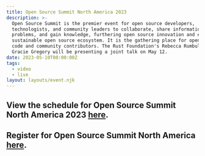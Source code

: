 ```yaml
---
title: Open Source Summit North America 2023
description: >-
  Open Source Summit is the premier event for open source developers,
  technologists, and community leaders to collaborate, share information, solve
  problems, and gain knowledge, furthering open source innovation and ensuring a
  sustainable open source ecosystem. It is the gathering place for open-source
  code and community contributors. The Rust Foundation's Rebecca Rumbul and
  Gracie Gregory will be presenting a joint talk on May 12.
date: 2023-05-10T00:00:00Z
tags:
  - video
  - live
layout: layouts/event.njk
---
```

## View the schedule for Open Source Summit North America 2023 <a target="_blank" rel="noopener" href="https://events.linuxfoundation.org/open-source-summit-north-america/program/schedule/">here</a>.

## Register for Open Source Summit North America <a target="_blank" rel="noopener" href="https://events.linuxfoundation.org/open-source-summit-north-america/register/">here</a>.&nbsp;